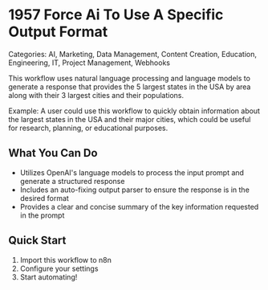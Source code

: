 # 1957 Force Ai To Use A Specific Output Format

Categories: AI, Marketing, Data Management, Content Creation, Education, Engineering, IT, Project Management, Webhooks

This workflow uses natural language processing and language models to generate a response that provides the 5 largest states in the USA by area along with their 3 largest cities and their populations.

Example: A user could use this workflow to quickly obtain information about the largest states in the USA and their major cities, which could be useful for research, planning, or educational purposes.

## What You Can Do
- Utilizes OpenAI's language models to process the input prompt and generate a structured response
- Includes an auto-fixing output parser to ensure the response is in the desired format
- Provides a clear and concise summary of the key information requested in the prompt

## Quick Start
1. Import this workflow to n8n
2. Configure your settings
3. Start automating!


